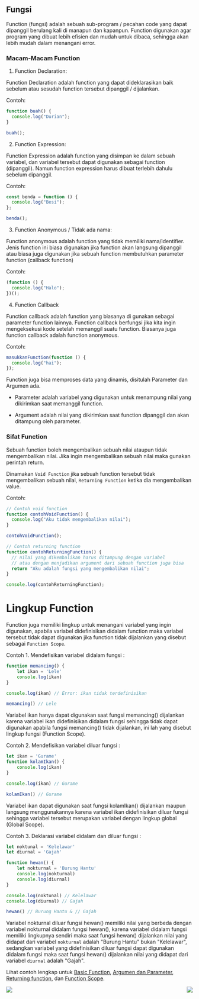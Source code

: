 ## Fungsi

Function (fungsi) adalah sebuah sub-program / pecahan code yang dapat dipanggil berulang kali di manapun dan kapanpun. Function digunakan agar program yang dibuat lebih efisien dan mudah untuk dibaca, sehingga akan lebih mudah dalam menangani error.

### Macam-Macam Function

1. Function Declaration:

Function Declaration adalah function yang dapat dideklarasikan baik sebelum atau sesudah function tersebut dipanggil / dijalankan.

Contoh:

```js
function buah() {
  console.log("Durian");
}

buah();
```

2. Function Expression:

Function Expression adalah function yang disimpan ke dalam sebuah variabel, dan variabel tersebut dapat digunakan sebagai function (dipanggil). Namun function expression harus dibuat terlebih dahulu sebelum dipanggil.

Contoh:

```js
const benda = function () {
  console.log("Besi");
};

benda();
```

3. Function Anonymous / Tidak ada nama:

Function anonymous adalah function yang tidak memiliki nama/identifier. Jenis function ini biasa digunakan jika function akan langsung dipanggil atau biasa juga digunakan jika sebuah function membutuhkan parameter function (callback function)

Contoh:

```js
(function () {
  console.log("Halo");
})();
```

4. Function Callback

Function callback adalah function yang biasanya di gunakan sebagai parameter function lainnya. Function callback berfungsi jika kita ingin mengeksekusi kode setelah memanggil suatu function. Biasanya juga function callback adalah function anonymous.

Contoh:

```js
masukkanFunction(function () {
  console.log("hai");
});
```

Function juga bisa memproses data yang dinamis, disitulah Parameter dan Argumen ada.

- Parameter adalah variabel yang digunakan untuk menampung nilai
  yang dikirimkan saat memanggil function.

- Argument adalah nilai yang dikirimkan saat function dipanggil
  dan akan ditampung oleh parameter.

### Sifat Function

Sebuah function boleh mengembalikan sebuah nilai ataupun tidak mengembalikan nilai. Jika ingin mengembalikan sebuah nilai maka gunakan perintah return.

Dinamakan `Void Function` jika sebuah function tersebut tidak mengembalikan sebuah nilai, `Returning Function` ketika dia mengembalikan value.

Contoh:

```js
// Contoh void function
function contohVoidFunction() {
  console.log("Aku tidak mengembalikan nilai");
}

contohVoidFunction();

// Contoh returning function
function contohReturningFunction() {
  // nilai yang dikembalikan harus ditampung dengan variabel
  // atau dengan menjadikan argument dari sebuah function juga bisa
  return "Aku adalah fungsi yang mengembalikan nilai";
}

console.log(contohReturningFunction);
```

# Lingkup Function

Function juga memiliki lingkup untuk menangani variabel yang ingin digunakan, apabila variabel didefinisikan didalam function maka variabel tersebut tidak dapat digunakan jika function tidak dijalankan yang disebut sebagai `Function Scope`.

Contoh 1. Mendefisikan variabel didalam fungsi :
```js
function memancing() {
    let ikan = 'Lele'
    console.log(ikan)
}

console.log(ikan) // Error: ikan tidak terdefinisikan

memancing() // Lele
```

Variabel ikan hanya dapat digunakan saat fungsi memancing() dijalankan karena variabel ikan didefinisikan didalam fungsi sehingga tidak dapat digunakan apabila fungsi memancing() tidak dijalankan, ini lah yang disebut lingkup fungsi (Function Scope).

Contoh 2. Mendefisikan variabel diluar fungsi :

```js
let ikan = 'Gurame'
function kolamIkan() {
    console.log(ikan)
}

console.log(ikan) // Gurame

kolamIkan() // Gurame
```

Variabel ikan dapat digunakan saat fungsi kolamIkan() dijalankan maupun langsung menggunakannya karena variabel ikan didefinisikan diluar fungsi sehingga variabel tersebut merupakan variabel dengan lingkup global (Global Scope).

Contoh 3. Deklarasi variabel didalam dan diluar fungsi :

```js
let noktunal = 'Kelelawar'
let diurnal = 'Gajah'

function hewan() {
    let nokturnal = 'Burung Hantu'
    console.log(nokturnal)
    console.log(diurnal)
}

console.log(noktunal) // Kelelawar
console.log(diurnal) // Gajah

hewan() // Burung Hantu & // Gajah
```

Variabel nokturnal diluar fungsi hewan() memiliki nilai yang berbeda dengan variabel nokturnal didalam fungsi hewan(), karena variabel didalam fungsi memiliki lingkupnya sendiri maka saat fungsi hewan() dijalankan nilai yang didapat dari variabel `nokturnal` adalah "Burung Hantu" bukan "Kelelawar", sedangkan variabel yang didefinisikan diluar fungsi dapat digunakan didalam fungsi maka saat fungsi hewan() dijalankan nilai yang didapat dari variabel `diurnal` adalah "Gajah".


Lihat contoh lengkap untuk [Basic Function](functionBasic.js), [Argumen dan Parameter](parameterAndArgument.js), [Returning function](functionReturn.js), dan [Function Scope](functionScope.js).

[<img align="left" src="https://api.bellshade.org/badge/navigation?badgeType=previous&text=Conditioning" />](../007_conditioning)

[<img align="right" src="https://api.bellshade.org/badge/navigation?badgeType=next&text=Array" />](../009_array)
